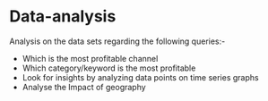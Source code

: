 # Data-analysis
Analysis on the data sets regarding the following queries:-
- Which is the most profitable channel
- Which category/keyword is the most profitable
- Look for insights by analyzing data points on time series graphs
- Analyse the Impact of geography
